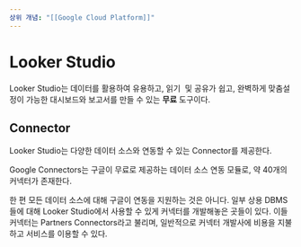 ```yaml
---
상위 개념: "[[Google Cloud Platform]]"
---
```

# Looker Studio
Looker Studio는 데이터를 활용하여 유용하고, 읽기  및 공유가 쉽고, 완벽하게 맞춤설정이 가능한 대시보드와 보고서를 만들 수 있는 **무료** 도구이다.

## Connector
Looker Studio는 다양한 데이터 소스와 연동할 수 있는 Connector를 제공한다.

Google Connectors는 구글이 무료로 제공하는 데이터 소스 연동 모듈로, 약 40개의 커넥터가 존재한다.

한 편 모든 데이터 소스에 대해 구글이 연동을 지원하는 것은 아니다. 일부 상용 DBMS들에 대해 Looker Studio에서 사용할 수 있게 커넥터를 개발해놓은 곳들이 있다. 이들 커넥터는 Partners Connectors라고 불리며, 일반적으로 커넥터 개발사에 비용을 지불하고 서비스를 이용할 수 있다.